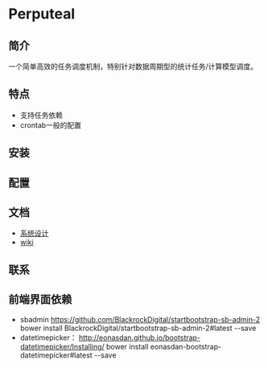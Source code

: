 # Perputeal

## 简介
一个简单高效的任务调度机制，特别针对数据周期型的统计任务/计算模型调度。
## 特点
- 支持任务依赖
- crontab一般的配置
## 安装

## 配置


## 文档
- [系统设计](http://note.youdao.com/)
- [wiki](http://www.baidu.com)
## 联系

## 前端界面依赖
- sbadmin https://github.com/BlackrockDigital/startbootstrap-sb-admin-2
bower install BlackrockDigital/startbootstrap-sb-admin-2#latest --save
- datetimepicker： http://eonasdan.github.io/bootstrap-datetimepicker/Installing/
bower install eonasdan-bootstrap-datetimepicker#latest --save


